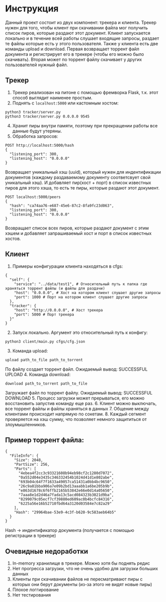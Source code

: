 # Инструкция

Данный проект состоит из двух компонент: трекера и клиента. Трекер нужен для того, чтобы клиент при скачивании файла мог получить список пиров, которые раздают этот документ. Клиент запускается локально и в течение всей работы слушает входящие запросы, раздает те файлы которые есть у этого пользователя. Также у клиента есть две команды upload и download. Первая возвращает торрент файл документа и регистрирует его в трекере (чтобы его можно было скачивать).
Вторая может по торрент файлу скачивает у других пользователей нужный файл. 

## Трекер

1. Трекер реализован на питоне с помощью фремворка Flask, т.к. этот способ выглядит наименее простым.
2. Поднять с `localhost:5000` или кастомным хостом:
```
python3 tracker/server.py
python3 tracker/server.py 0.0.0.0 9545
```
4. Хранит пиры внутри памяти, поэтому при прекращении работы все данные будут утеряны.
5. Обработка запросов:
```
POST http://localhost:5000/hash 
{
  "listening_port": 300,
  "listening_host": "0.0.0.0"
}
```
Возвращает уникальный хэш (uuid), который нужен для индентификации документов (каждому раздаваемому документу соответсвует свой уникальный хэш). И добавляет пир(хост + порт) в список известных пиров для этого хэша, то есть те пиры, которые раздают этот документ. 
```
POST localhost:5000/peers
{
  "hash": "ca74aa76-e687-45e6-87c2-8fa9fc23d063",
  "listening_port": 300,
  "listening_host": "0.0.0.0"
}
```
Возвращает список всех пиров, которые раздают документ с этим хэшем и добавляет запрашиваемый хост и порт в список известных хостов.

## Клиент

1. Примеры конфигурации клиента находяться в cfgs:
```
{
  "self": {
    "service": "../data/test1", # Относительный путь к папка где храняться торрент файлы (и файлы для раздачи)
    "host": "0.0.0.0", # Хост на котором клиент слушает другие запросы
    "port": 1000 # Порт на котором клиент слушает другие запросы
  },
  "tracker": {
    "host": "http://0.0.0.0", # Хост трекера
    "port": 5000 # Порт трекера
  }"
}
```
2. Запуск локально. Аргумент это относительный путь к конфигу:
```
python3 client/main.py cfgs/cfg.json
```
3. Команда upload:
  ```
  upload path_to_file path_to_torrent
  ```
  По файлу создает торрент файл. Ожидаемый вывод: SUCCESSFUL UPLOAD
4. Команда download:
```
download path_to_torrent path_to_file
```
Загружает файл по торрент файлу. Ожидаемый вывод: SUCCESSFUL DOWNLOAD 
5. Процесс загрузки может прерываться, его можно восстановить запустив команду еще раз.
6. Клиент можно выключать, все торрент файлы и файлы храняться в данных
7. Общение между клиентами происходит напрямую по сокетам. 
8. Каждый сегмент проверяется на хэш сумму, что позволяет немного защититься от злоумышленников. 

## Пример торрент файла:
```
{
  "FileInfo": {
    "Size": 2048,
    "PartSize": 256,
    "Parts": [
      "4ebea4f2cc3c93321608b94eb98cf2c1280d7072",
      "0a552d04e3435c346332454b1024d41d1e802abe",
      "693b04c64f7f1633a49057ca51431a0bb4bc9650",
      "26c9a81bba906a7e09b2bd13aaabb1a6be205b9b",
      "e863d1678c6f6ffb2165b53842e66e0d14a05650",
      "7aaa8e1d2d46a7fada13c5acd084323b3021d9ba",
      "8299079c05ecf7cf39880ed609ac0b4bcfc84316",
      "6225a56e16b52710fbd64a3120d03584e7c82a29"
    ],
    "Hash": "29964bae-53e9-4c3f-b620-9c583aeb64b5"
  }
}
```
Hash -> индентификатор документа (получается с помощью регистрации в трекере)

## Очевидные недоработки
1. In-memory хранилище в трекере. Можно хотя бы поднять редис
2. Нет прогресса загрузки, что не очень удобно для загрузки больших данных
3. Клиенты при скачивании файлов не пересматривают пиры с которых они берут документы (из-за этого не видят новые пиры)
4. Плохое логгирование
5. Нет тестирования
